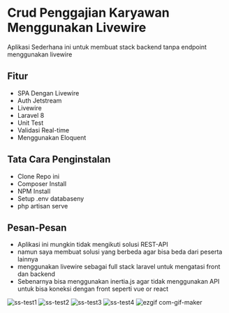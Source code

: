 # Crud Penggajian Karyawan Menggunakan Livewire

Aplikasi Sederhana ini untuk membuat stack backend tanpa endpoint menggunakan livewire

## Fitur
* SPA Dengan Livewire
* Auth Jetstream
* Livewire
* Laravel 8
* Unit Test
* Validasi Real-time
* Menggunakan Eloquent

## Tata Cara Penginstalan
* Clone Repo ini
* Composer Install
* NPM Install
* Setup .env databaseny
* php artisan serve

## Pesan-Pesan
* Aplikasi ini mungkin tidak mengikuti solusi REST-API
* namun saya membuat solusi yang berbeda agar bisa beda dari peserta lainnya
* menggunakan livewire sebagai full stack laravel untuk mengatasi front dan backend
* Sebenarnya bisa menggunakan inertia.js agar tidak menggunakan API untuk bisa koneksi dengan front seperti vue or react

![ss-test1](https://user-images.githubusercontent.com/45778661/148633950-7ab01c64-5598-4b47-8520-8a441fdefc6f.png)
![ss-test2](https://user-images.githubusercontent.com/45778661/148633954-35bb5b2f-2c8f-4983-a57d-c784717b7f99.png)
![ss-test3](https://user-images.githubusercontent.com/45778661/148633956-72af5420-d7e6-4690-9e3b-270e4b719aab.png)
![ss-test4](https://user-images.githubusercontent.com/45778661/148633957-88611c44-a95f-4b71-87de-60ead858edf1.png)
![ezgif com-gif-maker](https://user-images.githubusercontent.com/45778661/148633969-28097565-3db6-43e4-8fc9-ad2760cbea60.gif)
